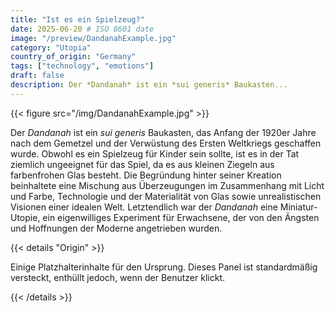 ```yaml
---
title: "Ist es ein Spielzeug?"
date: 2025-06-20 # ISO 8601 date
image: "/preview/DandanahExample.jpg"
category: "Utopia"
country_of_origin: "Germany"
tags: ["technology", "emotions"]
draft: false
description: Der *Dandanah* ist ein *sui generis* Baukasten...
---
```




{{< figure src="/img/DandanahExample.jpg" >}}

Der *Dandanah* ist ein *sui generis* Baukasten, das Anfang der 1920er Jahre nach dem Gemetzel und der Verwüstung des Ersten Weltkriegs geschaffen wurde. Obwohl es ein Spielzeug für Kinder sein sollte, ist es in der Tat ziemlich ungeeignet für das Spiel, da es aus kleinen Ziegeln aus farbenfrohen Glas besteht. Die Begründung hinter seiner Kreation beinhaltete eine Mischung aus Überzeugungen im Zusammenhang mit Licht und Farbe, Technologie und der Materialität von Glas sowie unrealistischen Visionen einer idealen Welt. Letztendlich war der *Dandanah* eine Miniatur-Utopie, ein eigenwilliges Experiment für Erwachsene, der von den Ängsten und Hoffnungen der Moderne angetrieben wurden.

{{< details "Origin" >}}

Einige Platzhalterinhalte für den Ursprung. Dieses Panel ist standardmäßig versteckt, enthüllt jedoch, wenn der Benutzer klickt.

{{< /details >}}

